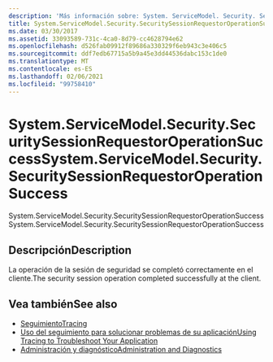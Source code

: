 ```yaml
---
description: 'Más información sobre: System. ServiceModel. Security. SecuritySessionRequestorOperationSuccess'
title: System.ServiceModel.Security.SecuritySessionRequestorOperationSuccess
ms.date: 03/30/2017
ms.assetid: 33093589-731c-4ca0-8d79-cc4628794e62
ms.openlocfilehash: d526fab09912f89686a330329f6eb943c3e406c5
ms.sourcegitcommit: ddf7edb67715a5b9a45e3dd44536dabc153c1de0
ms.translationtype: MT
ms.contentlocale: es-ES
ms.lasthandoff: 02/06/2021
ms.locfileid: "99758410"
---
```

# <a name="systemservicemodelsecuritysecuritysessionrequestoroperationsuccess"></a><span data-ttu-id="8bae3-103">System.ServiceModel.Security.SecuritySessionRequestorOperationSuccess</span><span class="sxs-lookup"><span data-stu-id="8bae3-103">System.ServiceModel.Security.SecuritySessionRequestorOperationSuccess</span></span>

<span data-ttu-id="8bae3-104">System.ServiceModel.Security.SecuritySessionRequestorOperationSuccess</span><span class="sxs-lookup"><span data-stu-id="8bae3-104">System.ServiceModel.Security.SecuritySessionRequestorOperationSuccess</span></span>  
  
## <a name="description"></a><span data-ttu-id="8bae3-105">Descripción</span><span class="sxs-lookup"><span data-stu-id="8bae3-105">Description</span></span>  

 <span data-ttu-id="8bae3-106">La operación de la sesión de seguridad se completó correctamente en el cliente.</span><span class="sxs-lookup"><span data-stu-id="8bae3-106">The security session operation completed successfully at the client.</span></span>  
  
## <a name="see-also"></a><span data-ttu-id="8bae3-107">Vea también</span><span class="sxs-lookup"><span data-stu-id="8bae3-107">See also</span></span>

- [<span data-ttu-id="8bae3-108">Seguimiento</span><span class="sxs-lookup"><span data-stu-id="8bae3-108">Tracing</span></span>](index.md)
- [<span data-ttu-id="8bae3-109">Uso del seguimiento para solucionar problemas de su aplicación</span><span class="sxs-lookup"><span data-stu-id="8bae3-109">Using Tracing to Troubleshoot Your Application</span></span>](using-tracing-to-troubleshoot-your-application.md)
- [<span data-ttu-id="8bae3-110">Administración y diagnóstico</span><span class="sxs-lookup"><span data-stu-id="8bae3-110">Administration and Diagnostics</span></span>](../index.md)
